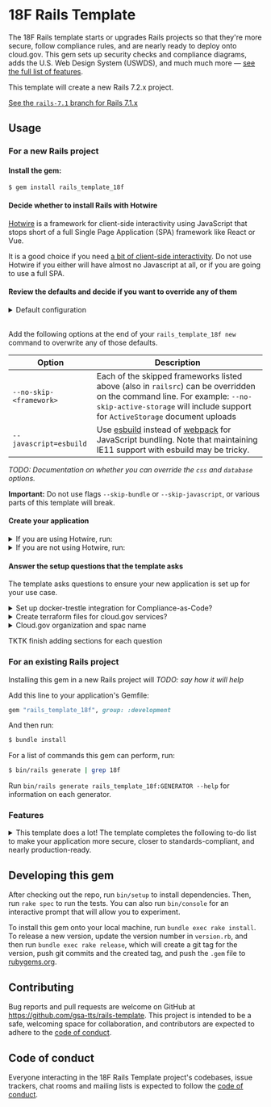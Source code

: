 18F Rails Template
============================
The 18F Rails template starts or upgrades Rails projects so that they're more secure, follow compliance rules, and are nearly ready to deploy onto cloud.gov. This gem sets up security checks and compliance diagrams, adds the U.S. Web Design System (USWDS), and much much more — [see the full list of features](#features).

This template will create a new Rails 7.2.x project.

[See the `rails-7.1` branch for Rails 7.1.x](https://github.com/gsa-tts/rails-template/tree/rails-7.1)

## Usage

### For a new Rails project

#### Install the gem:
```
$ gem install rails_template_18f
```

#### Decide whether to install Rails with Hotwire

[Hotwire](hotwire) is a framework for client-side interactivity using JavaScript that stops short of a full Single Page Application (SPA) framework like React or Vue.

It is a good choice if you need [a bit of client-side interactivity][aBitOfJS]. Do not use Hotwire if you either will have almost no Javascript at all, or if you are going to use a full SPA.

#### Review the defaults and decide if you want to override any of them

<details><summary>Default configuration</summary>

```sh
--skip-active-storage   # Don't include ActiveStorage for document upload
--skip-action-text      # Don't include ActionText libraries for WYSIWYG editing
--skip-action-cable     # Don't include ActionCable websocket implementation
--skip-action-mailbox   # Don't include inbound email
--skip-hotwire          # Don't include Hotwire JS library
--skip-docker           # Don't include Dockerfile meant for production use
--skip-test             # Skip built-in test framework. (We include RSpec)
--javascript=webpack    # Use webpack for JS bundling
--css=postcss           # Use the PostCSS framework for bundling CSS
--template=template.rb  # Add additional configuration from template.rb
--database=postgresql   # Use a PostgreSQL database
--skip-rubocop          # Skip rubocop integration in favor of Standard Ruby
--skip-ci               # Skip github actions in favor of our CI generators
```

If you are using Hotwire, then `--skip-hotwire` and `--skip-action-cable` are automatically removed from this list, as they are required for the Hotwire functionality.
</details>
<br />

Add the following options at the end of your `rails_template_18f new` command to overwrite any of those defaults.

| Option | Description |
|--------|-------------|
| `--no-skip-<framework>` | Each of the skipped frameworks listed above (also in `railsrc`) can be overridden on the command line. For example: `--no-skip-active-storage` will include support for `ActiveStorage` document uploads |
| `--javascript=esbuild` | Use [esbuild](https://esbuild.github.io/) instead of [webpack](https://webpack.js.org/) for JavaScript bundling. Note that maintaining IE11 support with esbuild may be tricky. |

_TODO: Documentation on whether you can override the `css` and `database` options._

**Important:** Do not use flags `--skip-bundle` or `--skip-javascript`, or various parts of this template will break.

#### Create your application

<details><summary>If you are using Hotwire, run:</summary>

```
$ rails_template_18f new <project name> --hotwire ADDITIONAL_CONFIG_OPTIONS
```
</details>

<details><summary>If you are not using Hotwire, run:</summary>

```
$ rails_template_18f new <project name> ADDITIONAL_CONFIG_OPTIONS
```
</details>

#### Answer the setup questions that the template asks

The template asks questions to ensure your new application is set up for your use case.

<details><summary>Set up docker-trestle integration for Compliance-as-Code?</summary>

TKTK Information about docker-trestle integration
</details>

<details><summary>Create terraform files for cloud.gov services?</summary>

TKTK information about terraform
</details>

<details><summary>Cloud.gov organization and spac name</summary>

TKTK info about why we ask for this
</details>

TKTK finish adding sections for each question

### For an existing Rails project

Installing this gem in a new Rails project will _TODO: say how it will help_

Add this line to your application's Gemfile:

```ruby
gem "rails_template_18f", group: :development
```

And then run:

```sh
$ bundle install
```

For a list of commands this gem can perform, run:

```sh
$ bin/rails generate | grep 18f
```

Run `bin/rails generate rails_template_18f:GENERATOR --help` for information on each generator.

### Features

<details><summary>This template does a lot! The template completes the following to-do list to make your application more secure, closer to standards-compliant, and nearly production-ready.</summary>

1. Create a better default `README`
1. Copy `CONTRIBUTING.md` and `LICENSE.md` from the [18F Open Source Policy repo](https://github.com/18F/open-source-policy/)
1. Create a "near-production" `ci` Rails environment, used for running a11y and security scans
1. Create a "near-production" `staging` Rails environment, used for cloud.gov staging environment, with a "TEST SITE" warning banner
1. Create a `.nvmrc` file for specifying the NodeJS version in use
1. Set up `pa11y-ci` for a11y scanning
1. Set up `OWASP ZAP` dynamic security scanning
1. Include `secure_headers` gem and configure CSP header to get OWASP passing by default
1. Install and configure [brakeman](https://rubygems.org/gems/brakeman) for static security scanning
1. Install `bundler-audit` and set up `bundle:audit` rake task for Ruby dependency security scans
1. Set up `yarn:audit` rake task for JavaScript dependency security scans
1. Install [Standard Ruby](https://github.com/testdouble/standard) for Ruby linting
1. Install [rspec](https://rubygems.org/gems/rspec-rails) for unit testing
1. Install [dotenv](https://rubygems.org/gems/dotenv-rails) for local configuration
1. Setup Rails credential diffing
1. Create a separate production credentials file.
1. Create a `pre-commit` hook that can be used to automatically run ruby linter & terraform format
1. Setup USWDS via postcss
1. Setup webpack with `.browserslistrc` from USWDS
1. Update `app/views/layouts/application.html.erb` to pass the `pa11y-ci` scan and include the USWDS Banner
1. Create a `PagesController` and root route
1. Create boundary and logical data model compliance diagrams
1. Create `manifest.yml` and variable files for cloud.gov deployment
1. Optionally run the `rake db:create` and `rake db:migrate` setup steps
1. Optionally integrate with https://github.com/GSA-TTS/docker-trestle
1. Optionally integrate with https://github.com/GSA-TTS/auditree-devtools
1. Optionally create GitHub Actions workflows for testing and cloud.gov deploy
1. Optionally create terraform modules supporting staging & production cloud.gov spaces
1. Optionally create CircleCI workflows for testing and cloud.gov deploy
1. Optionally create a New Relic config with FEDRAMP-specific host
1. Optionally configure DAP (Digital Analytics Program)
1. Optionally add base translation files and routes for Spanish, French, and Simplified Chinese (es.yml, fr.yml, and zh.yml)
1. Create [Architecture Decision Records](https://adr.github.io/) for above setup
1. Commit the resulting project with git (unless `--skip-git` is passed)
</details>

## Developing this gem

After checking out the repo, run `bin/setup` to install dependencies. Then, run `rake spec` to run the tests. You can also run `bin/console` for an interactive prompt that will allow you to experiment.

To install this gem onto your local machine, run `bundle exec rake install`. To release a new version, update the version number in `version.rb`, and then run `bundle exec rake release`, which will create a git tag for the version, push git commits and the created tag, and push the `.gem` file to [rubygems.org](https://rubygems.org).

## Contributing

Bug reports and pull requests are welcome on GitHub at https://github.com/gsa-tts/rails-template. This project is intended to be a safe, welcoming space for collaboration, and contributors are expected to adhere to the [code of conduct](https://github.com/gsa-tts/rails-template/blob/main/CODE_OF_CONDUCT.md).

## Code of conduct

Everyone interacting in the 18F Rails Template project's codebases, issue trackers, chat rooms and mailing lists is expected to follow the [code of conduct](https://github.com/gsa-tts/rails-template/blob/main/CODE_OF_CONDUCT.md).

[hotwire]: https://hotwired.dev/
[aBitOfJS]: https://guides.18f.gov/engineering/tools/web-architecture/#if-your-use-case-requires-a-bit-of-client-side-interactivity-use-the-above-options-with-a-bit-of-javascript
